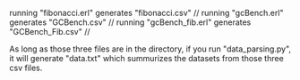 running "fibonacci.erl" generates "fibonacci.csv" //
running "gcBench.erl" generates "GCBench.csv" //
running "gcBench_fib.erl" generates "GCBench_Fib.csv" //

As long as those three files are in the directory,
if you run "data_parsing.py", it will generate "data.txt"
which summurizes the datasets from those three csv files.
